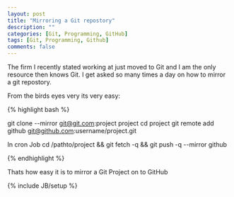 ```yaml
---
layout: post
title: "Mirroring a Git repostory"
description: ""
categories: [Git, Programming, GitHub]
tags: [Git, Programming, Github]
comments: false
---
```


The firm I recently stated working at just moved to Git and I am the only resource then knows Git. I get asked so many times a day on how to mirror a git repostory.

From the birds eyes very its very easy:

{% highlight bash %}

git clone --mirror git@git.com:project project
cd project
git remote add github git@github.com:username/project.git

In cron Job
cd /pathto/project && git fetch -q && git push -q --mirror github

{% endhighlight %}


Thats how easy it is to mirror a Git Project on to GitHub

{% include JB/setup %}
